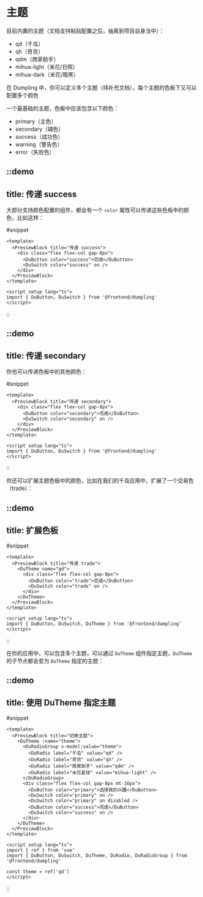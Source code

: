# 主题

目前内置的主题（文档支持粘贴配置之后，抽离到项目自身当中）：

- qd（千岛）
- qh（奇货）
- qdm（商家助手）
- mihua-light（米花/日照）
- mihua-dark（米花/暗黑）

在 Dumpling 中，你可以定义多个主题（待补充文档），每个主题的色板下又可以配置多个颜色

一个最基础的主题，色板中应该包含以下颜色：

- primary（主色）
- secondary（辅色）
- success（成功色）
- warning（警告色）
- error（失败色）

::demo
---
title: 传递 success
---

大部分支持颜色配置的组件，都会有一个 `color` 属性可以传递这些色板中的颜色，比如这样：

#snippet
```vue
<template>
  <PreviewBlock title="传递 success">
    <div class="flex flex-col gap-8px">
      <DuButton color="success">完成</DuButton>
      <DuSwitch color="success" on />
    </div>
  </PreviewBlock>
</template>

<script setup lang="ts">
import { DuButton, DuSwitch } from '@frontend/dumpling'
</script>
```
::

::demo
---
title: 传递 secondary
---

你也可以传递色板中的其他颜色：

#snippet
```vue
<template>
  <PreviewBlock title="传递 secondary">
    <div class="flex flex-col gap-8px">
      <DuButton color="secondary">完成</DuButton>
      <DuSwitch color="secondary" on />
    </div>
  </PreviewBlock>
</template>

<script setup lang="ts">
import { DuButton, DuSwitch } from '@frontend/dumpling'
</script>
```
::

你还可以扩展主题色板中的颜色，比如在我们的千岛应用中，扩展了一个交易色（trade）：

::demo
---
title: 扩展色板
---

#snippet
```vue
<template>
  <PreviewBlock title="传递 trade">
    <DuTheme name="qd">
      <div class="flex flex-col gap-8px">
        <DuButton color="trade">完成</DuButton>
        <DuSwitch color="trade" on />
      </div>
    </DuTheme>
  </PreviewBlock>
</template>

<script setup lang="ts">
import { DuButton, DuSwitch, DuTheme } from '@frontend/dumpling'
</script>
```
::

在你的应用中，可以包含多个主题，可以通过 `DuTheme` 组件指定主题，`DuTheme` 的子节点都会变为 `DuTheme` 指定的主题：

::demo
---
title: 使用 DuTheme 指定主题
---

#snippet
```vue
<template>
  <PreviewBlock title="切换主题">
    <DuTheme :name="theme">
      <DuRadioGroup v-model:value="theme">
        <DuRadio label="千岛" value="qd" />
        <DuRadio label="奇货" value="qh" />
        <DuRadio label="商家助手" value="qdm" />
        <DuRadio label="米花星球" value="mihua-light" />
      </DuRadioGroup>
      <div class="flex flex-col gap-8px mt-16px">
        <DuButton color="primary">选择我的兴趣</DuButton>
        <DuSwitch color="primary" on />
        <DuSwitch color="primary" on disabled />
        <DuButton color="success">完成</DuButton>
        <DuSwitch color="success" on />
      </div>
    </DuTheme>
  </PreviewBlock>
</template>

<script setup lang="ts">
import { ref } from 'vue'
import { DuButton, DuSwitch, DuTheme, DuRadio, DuRadioGroup } from '@frontend/dumpling'

const theme = ref('qd')
</script>
```
::